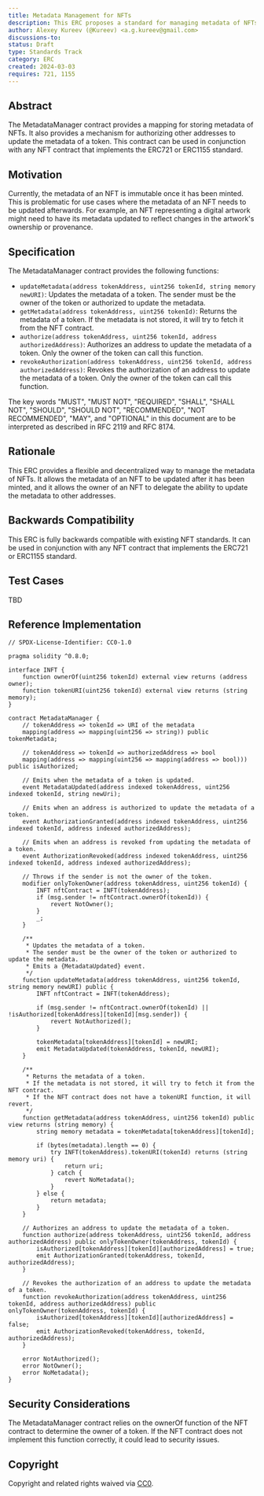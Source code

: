 ```yaml
---
title: Metadata Management for NFTs
description: This ERC proposes a standard for managing metadata of NFTs that allows owners and authorized addresses to update the metadata of their tokens.
author: Alexey Kureev (@Kureev) <a.g.kureev@gmail.com>
discussions-to:
status: Draft
type: Standards Track
category: ERC
created: 2024-03-03
requires: 721, 1155
---
```


## Abstract

The MetadataManager contract provides a mapping for storing metadata of NFTs. It also provides a mechanism for authorizing other addresses to update the metadata of a token. This contract can be used in conjunction with any NFT contract that implements the ERC721 or ERC1155 standard.

## Motivation

Currently, the metadata of an NFT is immutable once it has been minted. This is problematic for use cases where the metadata of an NFT needs to be updated afterwards. For example, an NFT representing a digital artwork might need to have its metadata updated to reflect changes in the artwork's ownership or provenance.

## Specification

The MetadataManager contract provides the following functions:

- `updateMetadata(address tokenAddress, uint256 tokenId, string memory newURI)`: Updates the metadata of a token. The sender must be the owner of the token or authorized to update the metadata.
- `getMetadata(address tokenAddress, uint256 tokenId)`: Returns the metadata of a token. If the metadata is not stored, it will try to fetch it from the NFT contract.
- `authorize(address tokenAddress, uint256 tokenId, address authorizedAddress)`: Authorizes an address to update the metadata of a token. Only the owner of the token can call this function.
- `revokeAuthorization(address tokenAddress, uint256 tokenId, address authorizedAddress)`: Revokes the authorization of an address to update the metadata of a token. Only the owner of the token can call this function.

The key words "MUST", "MUST NOT", "REQUIRED", "SHALL", "SHALL NOT", "SHOULD", "SHOULD NOT", "RECOMMENDED", "NOT RECOMMENDED", "MAY", and "OPTIONAL" in this document are to be interpreted as described in RFC 2119 and RFC 8174.

## Rationale

This ERC provides a flexible and decentralized way to manage the metadata of NFTs. It allows the metadata of an NFT to be updated after it has been minted, and it allows the owner of an NFT to delegate the ability to update the metadata to other addresses.

## Backwards Compatibility

This ERC is fully backwards compatible with existing NFT standards. It can be used in conjunction with any NFT contract that implements the ERC721 or ERC1155 standard.

## Test Cases

TBD

## Reference Implementation

```solidity
// SPDX-License-Identifier: CC0-1.0

pragma solidity ^0.8.0;

interface INFT {
    function ownerOf(uint256 tokenId) external view returns (address owner);
    function tokenURI(uint256 tokenId) external view returns (string memory);
}

contract MetadataManager {
    // tokenAddress => tokenId => URI of the metadata
    mapping(address => mapping(uint256 => string)) public tokenMetadata;

    // tokenAddress => tokenId => authorizedAddress => bool
    mapping(address => mapping(uint256 => mapping(address => bool))) public isAuthorized;

    // Emits when the metadata of a token is updated.
    event MetadataUpdated(address indexed tokenAddress, uint256 indexed tokenId, string newUri);

    // Emits when an address is authorized to update the metadata of a token.
    event AuthorizationGranted(address indexed tokenAddress, uint256 indexed tokenId, address indexed authorizedAddress);

    // Emits when an address is revoked from updating the metadata of a token.
    event AuthorizationRevoked(address indexed tokenAddress, uint256 indexed tokenId, address indexed authorizedAddress);

    // Throws if the sender is not the owner of the token.
    modifier onlyTokenOwner(address tokenAddress, uint256 tokenId) {
        INFT nftContract = INFT(tokenAddress);
        if (msg.sender != nftContract.ownerOf(tokenId)) {
            revert NotOwner();
        }
        _;
    }

    /**
     * Updates the metadata of a token.
     * The sender must be the owner of the token or authorized to update the metadata.
     * Emits a {MetadataUpdated} event.
     */
    function updateMetadata(address tokenAddress, uint256 tokenId, string memory newURI) public {
        INFT nftContract = INFT(tokenAddress);

        if (msg.sender != nftContract.ownerOf(tokenId) || !isAuthorized[tokenAddress][tokenId][msg.sender]) {
            revert NotAuthorized();
        }

        tokenMetadata[tokenAddress][tokenId] = newURI;
        emit MetadataUpdated(tokenAddress, tokenId, newURI);
    }

    /**
     * Returns the metadata of a token.
     * If the metadata is not stored, it will try to fetch it from the NFT contract.
     * If the NFT contract does not have a tokenURI function, it will revert.
     */
    function getMetadata(address tokenAddress, uint256 tokenId) public view returns (string memory) {
        string memory metadata = tokenMetadata[tokenAddress][tokenId];

        if (bytes(metadata).length == 0) {
            try INFT(tokenAddress).tokenURI(tokenId) returns (string memory uri) {
                return uri;
            } catch {
                revert NoMetadata();
            }
        } else {
            return metadata;
        }
    }

    // Authorizes an address to update the metadata of a token.
    function authorize(address tokenAddress, uint256 tokenId, address authorizedAddress) public onlyTokenOwner(tokenAddress, tokenId) {
        isAuthorized[tokenAddress][tokenId][authorizedAddress] = true;
        emit AuthorizationGranted(tokenAddress, tokenId, authorizedAddress);
    }

    // Revokes the authorization of an address to update the metadata of a token.
    function revokeAuthorization(address tokenAddress, uint256 tokenId, address authorizedAddress) public onlyTokenOwner(tokenAddress, tokenId) {
        isAuthorized[tokenAddress][tokenId][authorizedAddress] = false;
        emit AuthorizationRevoked(tokenAddress, tokenId, authorizedAddress);
    }

    error NotAuthorized();
    error NotOwner();
    error NoMetadata();
}
```

## Security Considerations

The MetadataManager contract relies on the ownerOf function of the NFT contract to determine the owner of a token. If the NFT contract does not implement this function correctly, it could lead to security issues.

## Copyright

Copyright and related rights waived via [CC0](../LICENSE.md).
